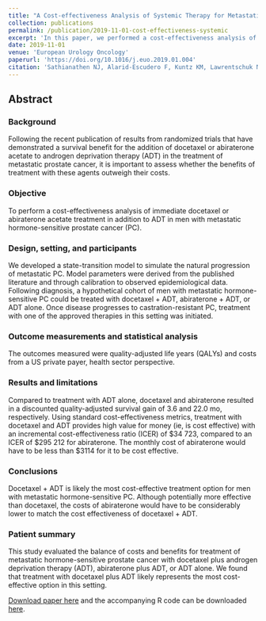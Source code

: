 ```yaml
---
title: "A Cost-effectiveness Analysis of Systemic Therapy for Metastatic Hormone-sensitive Prostate Cancer"
collection: publications
permalink: /publication/2019-11-01-cost-effectiveness-systemic
excerpt: 'In this paper, we performed a cost-effectiveness analysis of immediate docetaxel or abiraterone acetate treatment in addition to ADT in men with metastatic hormone-sensitive prostate cancer (PC).'
date: 2019-11-01
venue: 'European Urology Oncology'
paperurl: 'https://doi.org/10.1016/j.euo.2019.01.004'
citation: 'Sathianathen NJ, Alarid-Escudero F, Kuntz KM, Lawrentschuk NL, Bolton DM, Murphy DG, Kim SP, Konety BR. A Cost-effectiveness Analysis of Systemic Therapy for Metastatic Hormonesensitive Prostate Cancer. European Urology Oncology, 2019;2(6):649-755. https://doi.org/10.1016/j.euo.2019.01.004.'
---
```

## Abstract
### Background
Following the recent publication of results from randomized trials that have demonstrated a survival benefit for the addition of docetaxel or abiraterone acetate to androgen deprivation therapy (ADT) in the treatment of metastatic prostate cancer, it is important to assess whether the benefits of treatment with these agents outweigh their costs.

### Objective
To perform a cost-effectiveness analysis of immediate docetaxel or abiraterone acetate treatment in addition to ADT in men with metastatic hormone-sensitive prostate cancer (PC).

### Design, setting, and participants
We developed a state-transition model to simulate the natural progression of metastatic PC. Model parameters were derived from the published literature and through calibration to observed epidemiological data. Following diagnosis, a hypothetical cohort of men with metastatic hormone-sensitive PC could be treated with docetaxel + ADT, abiraterone + ADT, or ADT alone. Once disease progresses to castration-resistant PC, treatment with one of the approved therapies in this setting was initiated.

### Outcome measurements and statistical analysis
The outcomes measured were quality-adjusted life years (QALYs) and costs from a US private payer, health sector perspective.

### Results and limitations
Compared to treatment with ADT alone, docetaxel and abiraterone resulted in a discounted quality-adjusted survival gain of 3.6 and 22.0 mo, respectively. Using standard cost-effectiveness metrics, treatment with docetaxel and ADT provides high value for money (ie, is cost effective) with an incremental cost-effectiveness ratio (ICER) of <span>&#36;</span>34 723, compared to an ICER of <span>&#36;</span>295 212 for abiraterone. The monthly cost of abiraterone would have to be less than <span>&#36;</span>3114 for it to be cost effective.

### Conclusions
Docetaxel + ADT is likely the most cost-effective treatment option for men with metastatic hormone-sensitive PC. Although potentially more effective than docetaxel, the costs of abiraterone would have to be considerably lower to match the cost effectiveness of docetaxel + ADT.

### Patient summary
This study evaluated the balance of costs and benefits for treatment of metastatic hormone-sensitive prostate cancer with docetaxel plus androgen deprivation therapy (ADT), abiraterone plus ADT, or ADT alone. We found that treatment with docetaxel plus ADT likely represents the most cost-effective option in this setting.

[Download paper here](https://doi.org/10.1016/j.euo.2019.01.004) and the accompanying R code can be downloaded [here](https://github.com/urology-models/mHSPCa_CEA).